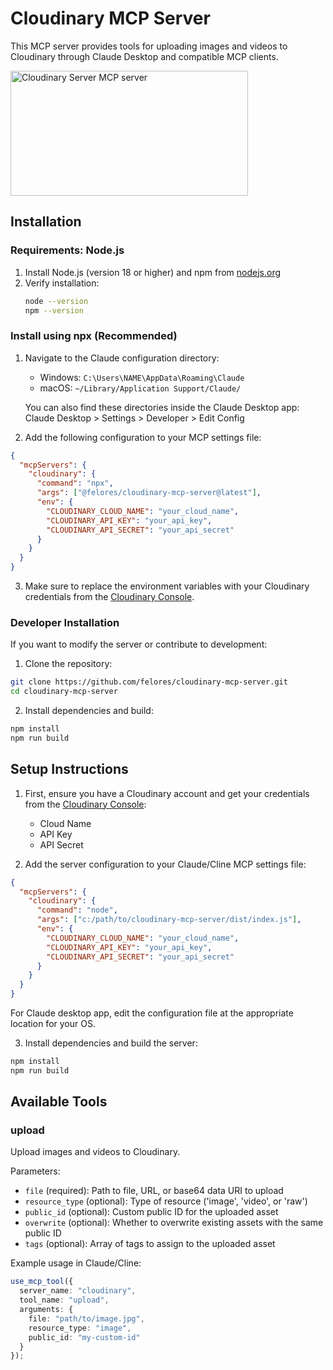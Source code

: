# Cloudinary MCP Server

This MCP server provides tools for uploading images and videos to Cloudinary through Claude Desktop and compatible MCP clients.

<a href="https://glama.ai/mcp/servers/zjiw1ry8ly"><img width="380" height="200" src="https://glama.ai/mcp/servers/zjiw1ry8ly/badge" alt="Cloudinary Server MCP server" /></a>

## Installation

### Requirements: Node.js

1. Install Node.js (version 18 or higher) and npm from [nodejs.org](https://nodejs.org/)
2. Verify installation:
   ```bash
   node --version
   npm --version
   ```

### Install using npx (Recommended)
1. Navigate to the Claude configuration directory:

   - Windows: `C:\Users\NAME\AppData\Roaming\Claude`
   - macOS: `~/Library/Application Support/Claude/`
   
   You can also find these directories inside the Claude Desktop app: Claude Desktop > Settings > Developer > Edit Config

2. Add the following configuration to your MCP settings file:

```json
{
  "mcpServers": {
    "cloudinary": {
      "command": "npx",
      "args": ["@felores/cloudinary-mcp-server@latest"],
      "env": {
        "CLOUDINARY_CLOUD_NAME": "your_cloud_name",
        "CLOUDINARY_API_KEY": "your_api_key",
        "CLOUDINARY_API_SECRET": "your_api_secret"
      }
    }
  }
}
```

3. Make sure to replace the environment variables with your Cloudinary credentials from the [Cloudinary Console](https://console.cloudinary.com/settings/api-keys).

### Developer Installation
If you want to modify the server or contribute to development:

1. Clone the repository:
```bash
git clone https://github.com/felores/cloudinary-mcp-server.git
cd cloudinary-mcp-server
```

2. Install dependencies and build:
```bash
npm install
npm run build
```

## Setup Instructions

1. First, ensure you have a Cloudinary account and get your credentials from the [Cloudinary Console](https://console.cloudinary.com/settings/api-keys):
   - Cloud Name
   - API Key
   - API Secret

2. Add the server configuration to your Claude/Cline MCP settings file:

```json
{
  "mcpServers": {
    "cloudinary": {
      "command": "node",
      "args": ["c:/path/to/cloudinary-mcp-server/dist/index.js"],
      "env": {
        "CLOUDINARY_CLOUD_NAME": "your_cloud_name",
        "CLOUDINARY_API_KEY": "your_api_key",
        "CLOUDINARY_API_SECRET": "your_api_secret"
      }
    }
  }
}
```

For Claude desktop app, edit the configuration file at the appropriate location for your OS.

3. Install dependencies and build the server:
```bash
npm install
npm run build
```

## Available Tools

### upload

Upload images and videos to Cloudinary.

Parameters:
- `file` (required): Path to file, URL, or base64 data URI to upload
- `resource_type` (optional): Type of resource ('image', 'video', or 'raw')
- `public_id` (optional): Custom public ID for the uploaded asset
- `overwrite` (optional): Whether to overwrite existing assets with the same public ID
- `tags` (optional): Array of tags to assign to the uploaded asset

Example usage in Claude/Cline:
```typescript
use_mcp_tool({
  server_name: "cloudinary",
  tool_name: "upload",
  arguments: {
    file: "path/to/image.jpg",
    resource_type: "image",
    public_id: "my-custom-id"
  }
});
